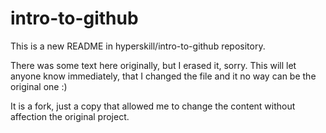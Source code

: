 # intro-to-github
This is a new README in hyperskill/intro-to-github repository.

 There was some text here originally, but I erased it, sorry.
 This will let anyone know immediately, that I changed the file and it no way can be the original one :) 

 It is a fork, just a copy that allowed me to change the content without affection the original project.
